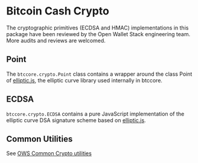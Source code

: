 # Bitcoin Cash Crypto
The cryptographic primitives (ECDSA and HMAC) implementations in this package have been reviewed by the Open Wallet Stack engineering team. More audits and reviews are welcomed.

## Point
The `btccore.crypto.Point` class contains a wrapper around the class Point of [elliptic.js](https://github.com/indutny/elliptic), the elliptic curve library used internally in btccore.

## ECDSA
`btccore.crypto.ECDSA` contains a pure JavaScript implementation of the elliptic curve DSA signature scheme based on [elliptic.js](https://github.com/indutny/elliptic).

## Common Utilities
See [OWS Common Crypto utilities](https://github.com/owstack/ows-common/blob/master/docs/crypto.md)
